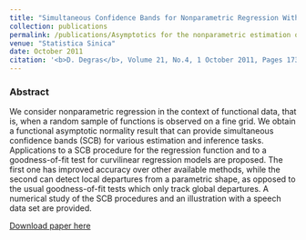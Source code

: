 ```yaml
---
title: "Simultaneous Confidence Bands for Nonparametric Regression With Functional Data"
collection: publications
permalink: /publications/Asymptotics for the nonparametric estimation of the mean function of a random process
venue: "Statistica Sinica"
date: October 2011
citation: '<b>D. Degras</b>, Volume 21, No.4, 1 October 2011, Pages 1735-1765 .'
---
```


### Abstract
We consider nonparametric regression in the context of functional data, that is, when a random sample of functions is observed on a fine grid. We obtain a functional asymptotic normality result that can provide simultaneous confidence bands (SCB) for various estimation and inference tasks. Applications to a SCB procedure for the regression function and to a goodness-of-fit test for curvilinear regression models are proposed. The first one has improved accuracy over other available methods, while the second can detect local departures from a parametric shape, as opposed to the usual goodness-of-fit tests which only track global departures. A numerical study of the SCB procedures and an illustration with a speech data set are provided.


[Download paper here](https://arxiv.org/abs/0908.1980)
